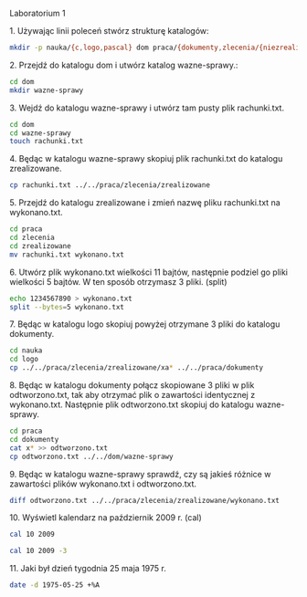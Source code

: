Laboratorium 1

1\. Używając linii poleceń stwórz strukturę katalogów:

```sh
mkdir -p nauka/{c,logo,pascal} dom praca/{dokumenty,zlecenia/{niezrealizowane,zrealizowane}}
```

2\. Przejdź do katalogu dom i utwórz katalog wazne-sprawy.:

```sh
cd dom
mkdir wazne-sprawy
```

3\. Wejdź do katalogu wazne-sprawy i utwórz tam pusty plik rachunki.txt.

```sh
cd dom
cd wazne-sprawy
touch rachunki.txt
```

4\. Będąc w katalogu wazne-sprawy skopiuj plik rachunki.txt do katalogu zrealizowane.

```sh
cp rachunki.txt ../../praca/zlecenia/zrealizowane
```

5\. Przejdź do katalogu zrealizowane i zmień nazwę pliku rachunki.txt na wykonano.txt.

```sh
cd praca
cd zlecenia
cd zrealizowane
mv rachunki.txt wykonano.txt
```

6\. Utwórz plik wykonano.txt wielkości 11 bajtów, następnie podziel go pliki wielkości 5 bajtów.
W ten sposób otrzymasz 3 pliki. (split)

```sh
echo 1234567890 > wykonano.txt
split --bytes=5 wykonano.txt
```

7\. Będąc w katalogu logo skopiuj powyżej otrzymane 3 pliki do katalogu dokumenty.

```sh
cd nauka
cd logo
cp ../../praca/zlecenia/zrealizowane/xa* ../../praca/dokumenty
```

8\. Będąc w katalogu dokumenty połącz skopiowane 3 pliki w plik odtworzono.txt, tak aby otrzymać plik o zawartości
identycznej z wykonano.txt. Następnie plik odtworzono.txt skopiuj do katalogu wazne-sprawy.

```sh
cd praca
cd dokumenty
cat x* >> odtworzono.txt
cp odtworzono.txt ../../dom/wazne-sprawy
```

9\. Będąc w katalogu wazne-sprawy sprawdź, czy są jakieś różnice w zawartości plików wykonano.txt i odtworzono.txt.

```sh
diff odtworzono.txt ../../praca/zlecenia/zrealizowane/wykonano.txt
```

10\. Wyświetl kalendarz na październik 2009 r. (cal)

```sh
cal 10 2009

cal 10 2009 -3
```

11\. Jaki był dzień tygodnia 25 maja 1975 r.

```sh
date -d 1975-05-25 +%A
```
